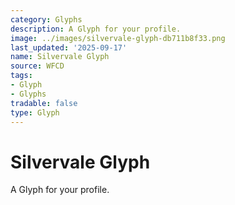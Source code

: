 ```yaml
---
category: Glyphs
description: A Glyph for your profile.
image: ../images/silvervale-glyph-db711b8f33.png
last_updated: '2025-09-17'
name: Silvervale Glyph
source: WFCD
tags:
- Glyph
- Glyphs
tradable: false
type: Glyph
---
```


# Silvervale Glyph

A Glyph for your profile.

